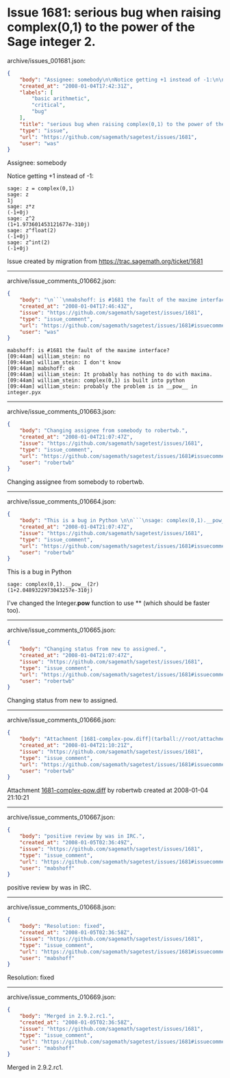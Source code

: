 # Issue 1681: serious bug when raising complex(0,1) to the power of the Sage integer 2.

archive/issues_001681.json:
```json
{
    "body": "Assignee: somebody\n\nNotice getting +1 instead of -1:\n\n\n```\nsage: z = complex(0,1)\nsage: z\n1j\nsage: z*z\n(-1+0j)\nsage: z^2\n(1+1.973601453121677e-310j)\nsage: z^float(2)\n(-1+0j)\nsage: z^int(2)\n(-1+0j)\n```\n\n\nIssue created by migration from https://trac.sagemath.org/ticket/1681\n\n",
    "created_at": "2008-01-04T17:42:31Z",
    "labels": [
        "basic arithmetic",
        "critical",
        "bug"
    ],
    "title": "serious bug when raising complex(0,1) to the power of the Sage integer 2.",
    "type": "issue",
    "url": "https://github.com/sagemath/sagetest/issues/1681",
    "user": "was"
}
```
Assignee: somebody

Notice getting +1 instead of -1:


```
sage: z = complex(0,1)
sage: z
1j
sage: z*z
(-1+0j)
sage: z^2
(1+1.973601453121677e-310j)
sage: z^float(2)
(-1+0j)
sage: z^int(2)
(-1+0j)
```


Issue created by migration from https://trac.sagemath.org/ticket/1681





---

archive/issue_comments_010662.json:
```json
{
    "body": "\n```\nmabshoff: is #1681 the fault of the maxime interface?\n[09:44am] william_stein: no\n[09:44am] william_stein: I don't know\n[09:44am] mabshoff: ok\n[09:44am] william_stein: It probably has nothing to do with maxima.\n[09:44am] william_stein: complex(0,1) is built into python\n[09:44am] william_stein: probably the problem is in __pow__ in integer.pyx\n```\n",
    "created_at": "2008-01-04T17:46:43Z",
    "issue": "https://github.com/sagemath/sagetest/issues/1681",
    "type": "issue_comment",
    "url": "https://github.com/sagemath/sagetest/issues/1681#issuecomment-10662",
    "user": "was"
}
```


```
mabshoff: is #1681 the fault of the maxime interface?
[09:44am] william_stein: no
[09:44am] william_stein: I don't know
[09:44am] mabshoff: ok
[09:44am] william_stein: It probably has nothing to do with maxima.
[09:44am] william_stein: complex(0,1) is built into python
[09:44am] william_stein: probably the problem is in __pow__ in integer.pyx
```




---

archive/issue_comments_010663.json:
```json
{
    "body": "Changing assignee from somebody to robertwb.",
    "created_at": "2008-01-04T21:07:47Z",
    "issue": "https://github.com/sagemath/sagetest/issues/1681",
    "type": "issue_comment",
    "url": "https://github.com/sagemath/sagetest/issues/1681#issuecomment-10663",
    "user": "robertwb"
}
```

Changing assignee from somebody to robertwb.



---

archive/issue_comments_010664.json:
```json
{
    "body": "This is a bug in Python \n\n```\nsage: complex(0,1).__pow__(2r)\n(1+2.0489322973043257e-310j)\n```\n\n\nI've changed the Integer.__pow__ function to use ** (which should be faster too).",
    "created_at": "2008-01-04T21:07:47Z",
    "issue": "https://github.com/sagemath/sagetest/issues/1681",
    "type": "issue_comment",
    "url": "https://github.com/sagemath/sagetest/issues/1681#issuecomment-10664",
    "user": "robertwb"
}
```

This is a bug in Python 

```
sage: complex(0,1).__pow__(2r)
(1+2.0489322973043257e-310j)
```


I've changed the Integer.__pow__ function to use ** (which should be faster too).



---

archive/issue_comments_010665.json:
```json
{
    "body": "Changing status from new to assigned.",
    "created_at": "2008-01-04T21:07:47Z",
    "issue": "https://github.com/sagemath/sagetest/issues/1681",
    "type": "issue_comment",
    "url": "https://github.com/sagemath/sagetest/issues/1681#issuecomment-10665",
    "user": "robertwb"
}
```

Changing status from new to assigned.



---

archive/issue_comments_010666.json:
```json
{
    "body": "Attachment [1681-complex-pow.diff](tarball://root/attachments/some-uuid/ticket1681/1681-complex-pow.diff) by robertwb created at 2008-01-04 21:10:21",
    "created_at": "2008-01-04T21:10:21Z",
    "issue": "https://github.com/sagemath/sagetest/issues/1681",
    "type": "issue_comment",
    "url": "https://github.com/sagemath/sagetest/issues/1681#issuecomment-10666",
    "user": "robertwb"
}
```

Attachment [1681-complex-pow.diff](tarball://root/attachments/some-uuid/ticket1681/1681-complex-pow.diff) by robertwb created at 2008-01-04 21:10:21



---

archive/issue_comments_010667.json:
```json
{
    "body": "positive review by was in IRC.",
    "created_at": "2008-01-05T02:36:49Z",
    "issue": "https://github.com/sagemath/sagetest/issues/1681",
    "type": "issue_comment",
    "url": "https://github.com/sagemath/sagetest/issues/1681#issuecomment-10667",
    "user": "mabshoff"
}
```

positive review by was in IRC.



---

archive/issue_comments_010668.json:
```json
{
    "body": "Resolution: fixed",
    "created_at": "2008-01-05T02:36:58Z",
    "issue": "https://github.com/sagemath/sagetest/issues/1681",
    "type": "issue_comment",
    "url": "https://github.com/sagemath/sagetest/issues/1681#issuecomment-10668",
    "user": "mabshoff"
}
```

Resolution: fixed



---

archive/issue_comments_010669.json:
```json
{
    "body": "Merged in 2.9.2.rc1.",
    "created_at": "2008-01-05T02:36:58Z",
    "issue": "https://github.com/sagemath/sagetest/issues/1681",
    "type": "issue_comment",
    "url": "https://github.com/sagemath/sagetest/issues/1681#issuecomment-10669",
    "user": "mabshoff"
}
```

Merged in 2.9.2.rc1.
